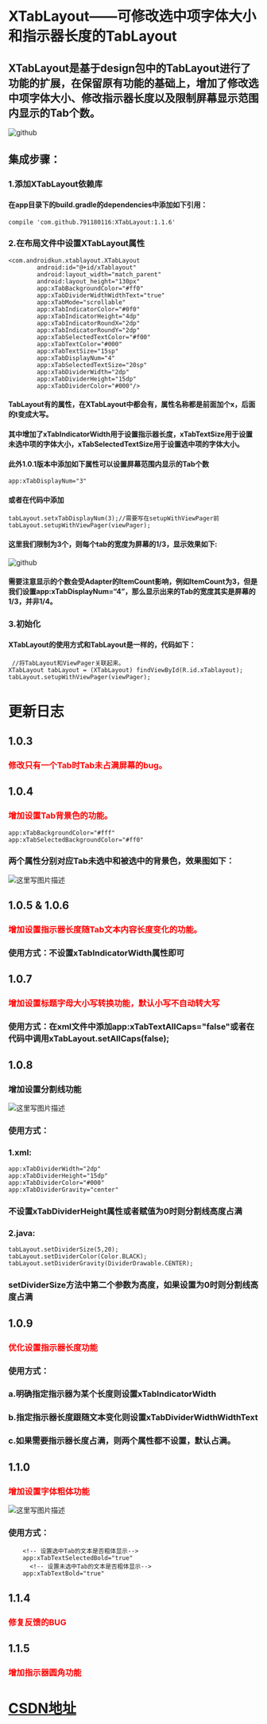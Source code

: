 # XTabLayout——可修改选中项字体大小和指示器长度的TabLayout
## XTabLayout是基于design包中的TabLayout进行了功能的扩展，在保留原有功能的基础上，增加了修改选中项字体大小、修改指示器长度以及限制屏幕显示范围内显示的Tab个数。
![github](http://img.blog.csdn.net/20161222095719330?watermark/2/text/aHR0cDovL2Jsb2cuY3Nkbi5uZXQvYTE1MzM1ODg4Njc=/font/5a6L5L2T/fontsize/400/fill/I0JBQkFCMA==/dissolve/70/gravity/SouthEast)
## 集成步骤：
### 1.添加XTabLayout依赖库
#### 在app目录下的build.gradle的dependencies中添加如下引用：

    compile 'com.github.791180116:XTabLayout:1.1.6'
    
### 2.在布局文件中设置XTabLayout属性

    <com.androidkun.xtablayout.XTabLayout
            android:id="@+id/xTablayout"
            android:layout_width="match_parent"
            android:layout_height="130px"
            app:xTabBackgroundColor="#ff0"
            app:xTabDividerWidthWidthText="true"
            app:xTabMode="scrollable"
            app:xTabIndicatorColor="#0f0"
            app:xTabIndicatorHeight="4dp"
            app:xTabIndicatorRoundX="2dp"
            app:xTabIndicatorRoundY="2dp"
            app:xTabSelectedTextColor="#f00"
            app:xTabTextColor="#000"
            app:xTabTextSize="15sp"
            app:xTabDisplayNum="4"
            app:xTabSelectedTextSize="20sp"
            app:xTabDividerWidth="2dp"
            app:xTabDividerHeight="15dp"
            app:xTabDividerColor="#000"/>
     
#### TabLayout有的属性，在XTabLayout中都会有，属性名称都是前面加个x，后面的t变成大写。
#### 其中增加了xTabIndicatorWidth用于设置指示器长度，xTabTextSize用于设置未选中项的字体大小，xTabSelectedTextSize用于设置选中项的字体大小。
#### 此外1.0.1版本中添加如下属性可以设置屏幕范围内显示的Tab个数

    app:xTabDisplayNum="3"
    
#### 或者在代码中添加

    tabLayout.setxTabDisplayNum(3);//需要写在setupWithViewPager前
    tabLayout.setupWithViewPager(viewPager);
    
#### 这里我们限制为3个，则每个tab的宽度为屏幕的1/3，显示效果如下:
 ![github](http://img.blog.csdn.net/20161222150743866?watermark/2/text/aHR0cDovL2Jsb2cuY3Nkbi5uZXQvYTE1MzM1ODg4Njc=/font/5a6L5L2T/fontsize/400/fill/I0JBQkFCMA==/dissolve/70/gravity/SouthEast)
 
#### 需要注意显示的个数会受Adapter的ItemCount影响，例如ItemCount为3，但是我们设置app:xTabDisplayNum=“4”，那么显示出来的Tab的宽度其实是屏幕的1/3，并非1/4。
 
### 3.初始化
#### XTabLayout的使用方式和TabLayout是一样的，代码如下：
    
     //将TabLayout和ViewPager关联起来。
    XTabLayout tabLayout = (XTabLayout) findViewById(R.id.xTablayout);
    tabLayout.setupWithViewPager(viewPager);
    
# 更新日志
## 1.0.3
### <font color=#f00>修改只有一个Tab时Tab未占满屏幕的bug。</font>
## 1.0.4
###  <font color=#f00>增加设置Tab背景色的功能。</font>

    app:xTabBackgroundColor="#fff"
    app:xTabSelectedBackgroundColor="#ff0"

### 两个属性分别对应Tab未选中和被选中的背景色，效果图如下：
![这里写图片描述](http://img.blog.csdn.net/20170329122554188?watermark/2/text/aHR0cDovL2Jsb2cuY3Nkbi5uZXQvYTE1MzM1ODg4Njc=/font/5a6L5L2T/fontsize/400/fill/I0JBQkFCMA==/dissolve/70/gravity/SouthEast)

## 1.0.5 & 1.0.6 
### <font color=#f00>增加设置指示器长度随Tab文本内容长度变化的功能。</font>
### 使用方式：不设置xTabIndicatorWidth属性即可  

## 1.0.7
### <font color=#f00>增加设置标题字母大小写转换功能，默认小写不自动转大写</font>
### 使用方式：在xml文件中添加app:xTabTextAllCaps="false"或者在代码中调用xTabLayout.setAllCaps(false); 


## 1.0.8
### 增加设置分割线功能
![这里写图片描述](http://img.blog.csdn.net/20170426123837504?watermark/2/text/aHR0cDovL2Jsb2cuY3Nkbi5uZXQvYTE1MzM1ODg4Njc=/font/5a6L5L2T/fontsize/400/fill/I0JBQkFCMA==/dissolve/70/gravity/SouthEast)

### 使用方式：
### 1.xml:
 
    app:xTabDividerWidth="2dp"
    app:xTabDividerHeight="15dp"
    app:xTabDividerColor="#000"
    app:xTabDividerGravity="center"
 
### 不设置xTabDividerHeight属性或者赋值为0时则分割线高度占满

### 2.java:
  
    tabLayout.setDividerSize(5,20);
    tabLayout.setDividerColor(Color.BLACK);
    tabLayout.setDividerGravity(DividerDrawable.CENTER);
  
### setDividerSize方法中第二个参数为高度，如果设置为0时则分割线高度占满

## 1.0.9
### <font color=#f00>优化设置指示器长度功能</font>
### 使用方式：
### a.明确指定指示器为某个长度则设置xTabIndicatorWidth
### b.指定指示器长度跟随文本变化则设置xTabDividerWidthWidthText
### c.如果需要指示器长度占满，则两个属性都不设置，默认占满。

## 1.1.0
### <font color=#f00>增加设置字体粗体功能</font>
![这里写图片描述](http://img.blog.csdn.net/20170615123443179?watermark/2/text/aHR0cDovL2Jsb2cuY3Nkbi5uZXQvYTE1MzM1ODg4Njc=/font/5a6L5L2T/fontsize/400/fill/I0JBQkFCMA==/dissolve/70/gravity/SouthEast)
### 使用方式：
   
        <!-- 设置选中Tab的文本是否粗体显示-->
        app:xTabTextSelectedBold="true"
          <!-- 设置未选中Tab的文本是否粗体显示-->
        app:xTabTextBold="true"

## 1.1.4
### <font color=#f00>修复反馈的BUG</font>

## 1.1.5
### <font color=#f00>增加指示器圆角功能</font>
# [CSDN地址](http://blog.csdn.net/a1533588867/article/details/53810409)
    

